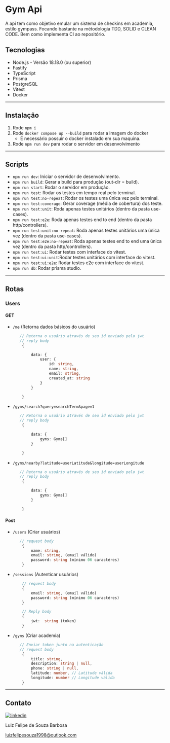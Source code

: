 # Gym Api

A api tem como objetivo emular um sistema de checkins em academia, estilo gympass.
Focando bastante na métodologia TDD, SOLID e CLEAN CODE. Bem como implementa CI ao repositório.

## Tecnologias

- Node.js - Versão 18.18.0 (ou superior)
- Fastify
- TypeScript
- Prisma
- PostgreSQL
- Vitest
- Docker

***

## Instalação

1. Rode `npm i`
2. Rode `docker compose up --build` para rodar a imagem do docker
    - É necessário possuir o docker instalado em sua maquina.
3. Rode `npm run dev` para rodar o servidor em desenvolvimento

***

## Scripts

- `npm run dev`: Iniciar o servidor de desenvolvimento.
- `npm run build`: Gerar a build para produção (out-dir = build).
- `npm run start`: Rodar o servidor em produção.
- `npm run test`: Rodar os testes em tempo real pelo terminal.
- `npm run test:no-repeat`: Rodar os testes uma única vez pelo terminal.
- `npm run test:coverage`: Gerar coverage (média de cobertura) dos teste.
- `npm run test:unit`: Roda apenas testes unitários (dentro da pasta use-cases).
- `npm run test:e2e`: Roda apenas testes end to end (dentro da pasta http/controllers).
- `npm run test:unit:no-repeat`: Roda apenas testes unitários uma única vez (dentro da pasta use-cases).
- `npm run test:e2e:no-repeat`: Roda apenas testes end to end uma única vez (dentro da pasta http/controllers).
- `npm run test:ui`: Rodar testes com interface do vitest.
- `npm run test:ui:unit`:Rodar testes unitários com interface do vitest.
- `npm run test:ui:e2e`: Rodar testes e2e com interface do vitest.
- `npm run db`: Rodar prisma studio.

***

## Rotas

### Users

#### GET

- `/me` (Retorna dados básicos do usuário)

    ```ts
       // Retorna o usuário através de seu id enviado pelo jwt
       // reply body
        {

            data: {
                user: {
                    id: string,
                    name: string,
                    email: string,
                    created_at: string
                }
            }
    
        }

    ```

- `/gyms/search?query=searchTerm&page=1`

    ```ts
       // Retorna o usuário através de seu id enviado pelo jwt
       // reply body
        {

            data: {
                gyms: Gyms[]
            }
    
        }

    ```

- `/gyms/nearby?latitude=userLatitude&longitude=userLongitude`

    ```ts
       // Retorna o usuário através de seu id enviado pelo jwt
       // reply body
        {

            data: {
                gyms: Gyms[]
            }
    
        }

    ```

#### Post

- `/users` (Criar usuários)

    ```ts
       // request body
        {
            name: string, 
            email: string, (email válido)
            password: string (mínimo 06 caractéres)
        }
    ```

- `/sessions` (Autenticar usuários)

    ```ts
        // request body
        {
            email: string, (email válido)
            password: string (mínimo 06 caractéres)
        }

        // Reply body
        {
            jwt:  string (token)
        }
    ```

- `/gyms` (Criar academia)

    ```ts
       // Enviar token junto na autenticação
       // request body
        {
            title: string,
            description: string | null,
            phone: string | null,
            latitude: number, // Latitude válida
            longitude: number // Longitude válida
        }
    ```

***

## Contato

[![linkedin](https://img.shields.io/badge/LinkedIn-0077B5?style=for-the-badge&logo=linkedin&logoColor=white)](https://www.linkedin.com/in/lf-souza98/)

Luiz Felipe de Souza Barbosa

<luizfelipesouza1998@outlook.com>
